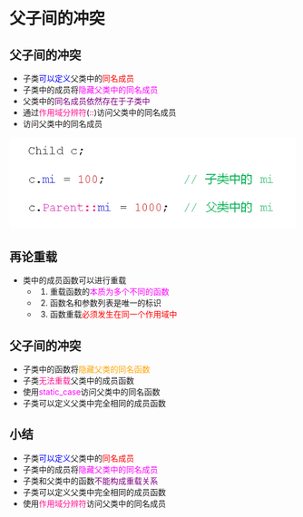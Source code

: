 # 父子间的冲突
## 父子间的冲突
- 子类<font color=blue>可以定义</font>父类中的<font color=red>同名成员</font>
- 子类中的成员将<font color=fuchsia>隐藏父类中的同名成员</font>
- 父类中的<font color=purple>同名成员依然存在于子类中</font>
- 通过<font color=deeppink>作用域分辨符</font>(<font color=deeppink>::</font>)访问父类中的同名成员
- 访问父类中的同名成员

![Alt text](image.png)

## 再论重载
- 类中的成员函数可以进行重载
  - 1. 重载函数的<font color=fuchsia>本质为多个不同的函数</font>
  - 2. 函数名和参数列表是唯一的标识
  - 3. 函数重载<font color=red>必须发生在同一个作用域中</font>
  
## 父子间的冲突
- 子类中的函数将<font color=orange>隐藏父类的同名函数</font>
- 子类<font color=deeppink>无法重载</font>父类中的成员函数
- 使用<font color=fuchsia>static_case</font>访问父类中的同名函数
- 子类可以定义父类中完全相同的成员函数
  
## 小结
- 子类<font color=blue>可以定义</font>父类中的<font color=red>同名成员</font>
- 子类中的成员将<font color=fuchsia>隐藏父类中的同名成员</font>
- 子类和父类中的函数<font color=purple>不能构成重载关系</font>
- 子类可以定义父类中完全相同的成员函数
- 使用<font color=deeppink>作用域分辨符</font>访问父类中的同名成员